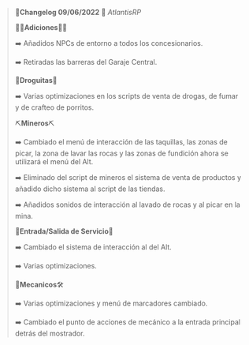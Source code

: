 >🔴**Changelog 09/06/2022** 🔴 *AtlantisRP*
>
>
>**👨‍💻Adiciones👨‍💻**
>
>➡️ Añadidos NPCs de entorno a todos los concesionarios.
>
>➡️ Retiradas las barreras del Garaje Central.
>
>
>
>🥬**Droguitas**🥬
>
>
>➡️ Varias optimizaciones en los scripts de venta de drogas, de fumar y de crafteo de porritos.
>
>
>
>⛏️**Mineros**⛏️
>
>
>➡️ Cambiado el menú de interacción de las taquillas, las zonas de picar, la zona de lavar las rocas y las zonas de fundición ahora se utilizará el menú del Alt.
>
>➡️ Eliminado del script de mineros el sistema de venta de productos y añadido dicho sistema al script de las tiendas.
>
>➡️ Añadidos sonidos de interacción al lavado de rocas y al picar en la mina.
>
>
>
>
>👷**Entrada/Salida de Servicio**👷
>
>
>➡️ Cambiado el sistema de interacción al del Alt.
>
>➡️ Varias optimizaciones.
>
>
>🔧**Mecanicos**🛠️
>
>
>➡️ Varias optimizaciones y menú de marcadores cambiado.
>
>➡️ Cambiado el punto de acciones de mecánico a la entrada principal detrás del mostrador.
>
>
>
